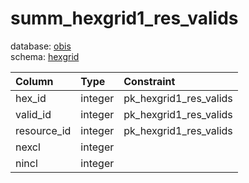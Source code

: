 # summ_hexgrid1_res_valids
database: [obis](../)  
schema: [hexgrid](hexgrid)  

|Column|Type|Constraint|
|:---|:---|:---|
|hex_id|integer|pk_hexgrid1_res_valids |
|valid_id|integer|pk_hexgrid1_res_valids |
|resource_id|integer|pk_hexgrid1_res_valids |
|nexcl|integer||
|nincl|integer||
